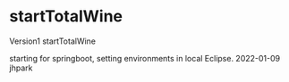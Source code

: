 # startTotalWine
Version1 startTotalWine

starting for springboot, setting environments in local Eclipse. 2022-01-09 jhpark
